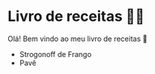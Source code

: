 # Livro de receitas :man_cook:

Olá! Bem vindo ao meu livro de receitas :wave:

- Strogonoff de Frango
- Pavê